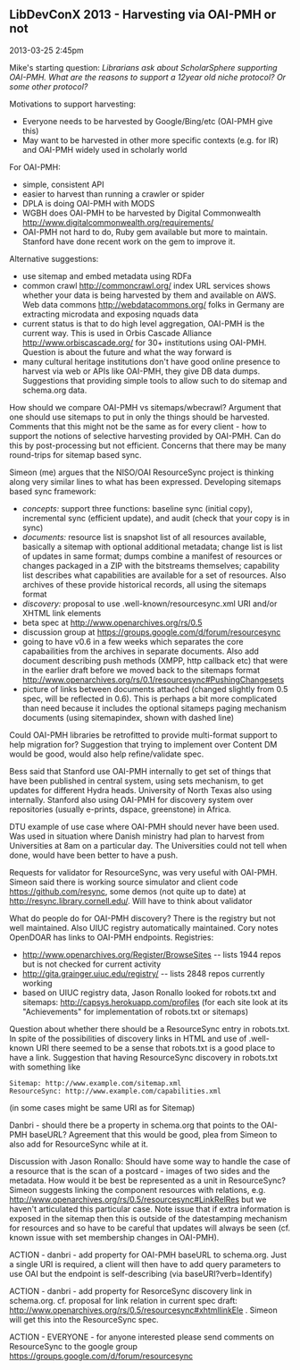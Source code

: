 LibDevConX 2013 - Harvesting via OAI-PMH or not
-----------------------------------------------

2013-03-25 2:45pm

Mike's starting question: *Librarians ask about ScholarSphere supporting OAI-PMH. What are the reasons to support a 12year old niche protocol? Or some other protocol?*

Motivations to support harvesting:

- Everyone needs to be harvested by Google/Bing/etc (OAI-PMH give this)
- May want to be harvested in other more specific contexts (e.g. for IR) and OAI-PMH widely used in scholarly world

For OAI-PMH:

- simple, consistent API
- easier to harvest than running a crawler or spider
- DPLA is doing OAI-PMH with MODS
- WGBH does OAI-PMH to be harvested by Digital Commonwealth <http://www.digitalcommonwealth.org/requirements/>
- OAI-PMH not hard to do, Ruby gem available but more to maintain. Stanford have done recent work on the gem to improve it.

Alternative suggestions:

- use sitemap and embed metadata using RDFa
- common crawl <http://commoncrawl.org/> index URL services shows whether your data is being harvested by them and available on AWS. Web data commons <http://webdatacommons.org/> folks in Germany are extracting microdata and exposing nquads data
- current status is that to do high level aggregation, OAI-PMH is the current way. This is used in Orbis Cascade Alliance <http://www.orbiscascade.org/> for 30+ institutions using OAI-PMH. Question is about the future and what the way forward is
- many cultural heritage institutions don't have good online presence to harvest via web or APIs like OAI-PMH, they give DB data dumps. Suggestions that providing simple tools to allow such to do sitemap and schema.org data.

How should we compare OAI-PMH vs sitemaps/wbecrawl? Argument that one should use sitemaps to put in only the things should be harvested. Comments that this might not be the same as for every client - how to support the notions of selective harvesting provided by OAI-PMH. Can do this by post-processing but not efficient. Concerns that there may be many round-trips for sitemap based sync.

Simeon (me) argues that the NISO/OAI ResourceSync project is thinking along very similar lines to what has been expressed. Developing sitemaps based sync framework:

- *concepts:* support three functions: baseline sync (initial copy), incremental sync (efficient update), and audit (check that your copy is in sync)
- *documents:* resource list is snapshot list of all resources available, basically a sitemap with optional additional metadata; change list is list of updates in same format; dumps combine a manifest of resources or changes packaged in a ZIP with the bitstreams themselves; capability list describes what capabilities are available for a set of resources. Also archives of these provide historical records, all using the sitemaps format
- *discovery:* proposal to use .well-known/resourcesync.xml URI and/or XHTML link elements
- beta spec at <http://www.openarchives.org/rs/0.5>
- discussion group at <https://groups.google.com/d/forum/resourcesync>
- going to have v0.6 in a few weeks which separates the core capabailities from the archives in separate documents. Also add document describing push methods (XMPP, http callback etc) that were in the earlier draft before we moved back to the sitemaps format <http://www.openarchives.org/rs/0.1/resourcesync#PushingChangesets>
- picture of links between documents attached (changed slightly from 0.5 spec, will be reflected in 0.6). This is perhaps a bit more complicated than need because it includes the optional sitameps paging mechanism documents (using sitemapindex, shown with dashed line)

Could OAI-PMH libraries be retrofitted to provide multi-format support to help migration for? Suggestion that trying to implement over Content DM would be good, would also help refine/validate spec.

Bess said that Stanford use OAI-PMH internally to get set of things that have been published in central system, using sets mechanism, to get updates for different Hydra heads. University of North Texas also using internally. Stanford also using OAI-PMH for discovery system over repositories (usually e-prints, dspace, greenstone) in Africa.

DTU example of use case where OAI-PMH should never have been used. Was used in situation where Danish ministry had plan to harvest from Universities at 8am on a particular day. The Universities could not tell when done, would have been better to have a push.

Requests for validator for ResourceSync, was very useful with OAI-PMH. Simeon said there is working source simulator and client code <https://github.com/resync>, some demos (not quite up to date) at <http://resync.library.cornell.edu/>. Will have to think about validator

What do people do for OAI-PMH discovery? There is the registry but not well maintained. Also UIUC registry automatically maintained. Cory notes OpenDOAR has links to OAI-PMH endpoints. Registries:

- <http://www.openarchives.org/Register/BrowseSites>  -- lists 1944 repos but is not checked for current activity
- <http://gita.grainger.uiuc.edu/registry/> -- lists 2848 repos currently working
- based on UIUC registry data, Jason Ronallo looked for robots.txt and sitemaps: <http://capsys.herokuapp.com/profiles> (for each site look at its "Achievements" for implementation of robots.txt or sitemaps)

Question about whether there should be a ResourceSync entry in robots.txt. In spite of the possibilities of discovery links in HTML and use of .well-known URI there seemed to be a sense that robots.txt is a good place to have a link. Suggestion that having ResourceSync discovery in robots.txt with something like

    Sitemap: http://www.example.com/sitemap.xml
    ResourceSync: http://www.example.com/capabilities.xml

(in some cases might be same URI as for Sitemap)

Danbri - should there be a property in schema.org that points to the OAI-PMH baseURL? Agreement that this would be good, plea from Simeon to also add for ResourceSync while at it.

Discussion with Jason Ronallo: Should have some way to handle the case of a resource that is the scan of a postcard - images of two sides and the metadata. How would it be best be represented as a unit in ResourceSync? Simeon suggests linking the component resources with relations, e.g. <http://www.openarchives.org/rs/0.5/resourcesync#LinkRelRes> but we haven't articulated this particular case. Note issue that if extra information is exposed in the sitemap then this is outside of the datestamping mechanism for resources and so have to be careful that updates will always be seen (cf. known issue with set membership changes in OAI-PMH).

ACTION - danbri - add property for OAI-PMH baseURL to schema.org. Just a single URI is required, a client will then have to add query parameters to use OAI but the endpoint is self-describing (via baseURI?verb=Identify)

ACTION - danbri - add property for ResorceSync discovery link in schema.org. cf. proposal for link relation in current spec draft: <http://www.openarchives.org/rs/0.5/resourcesync#xhtmllinkEle> . Simeon will get this into the ResourceSync spec.

ACTION - EVERYONE - for anyone interested please send comments on ResourceSync to the google group <https://groups.google.com/d/forum/resourcesync>
